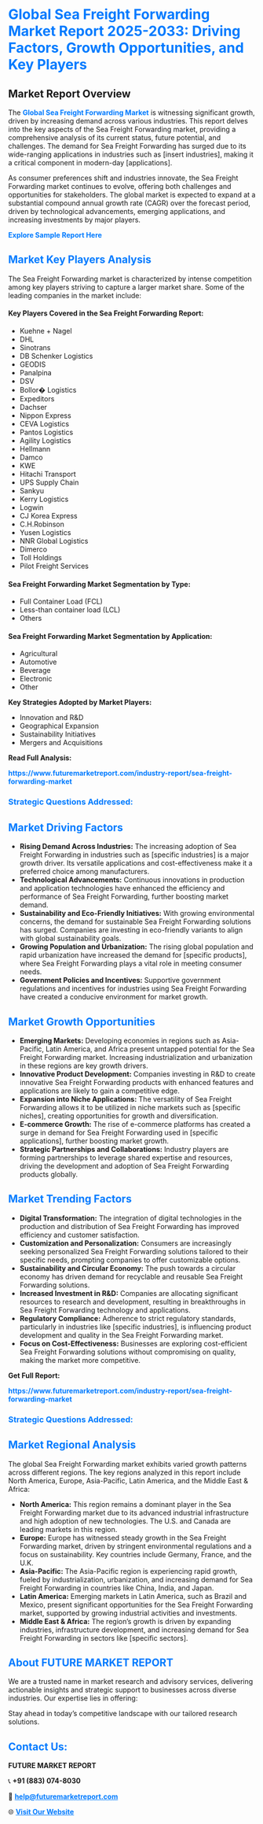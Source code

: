 <h1 style="color: #007BFF;">Global Sea Freight Forwarding Market Report 2025-2033: Driving Factors, Growth Opportunities, and Key Players</h1>

<section id="overview">
<h2>Market Report Overview</h2>
<p>The <a href="https://www.futuremarketreport.com/industry-report/sea-freight-forwarding-market" style="color: #007BFF; text-decoration: none;"><strong>Global Sea Freight Forwarding Market</strong></a> is witnessing significant growth, driven by increasing demand across various industries. This report delves into the key aspects of the Sea Freight Forwarding market, providing a comprehensive analysis of its current status, future potential, and challenges. The demand for Sea Freight Forwarding has surged due to its wide-ranging applications in industries such as [insert industries], making it a critical component in modern-day [applications].</p>
<p>As consumer preferences shift and industries innovate, the Sea Freight Forwarding market continues to evolve, offering both challenges and opportunities for stakeholders. The global market is expected to expand at a substantial compound annual growth rate (CAGR) over the forecast period, driven by technological advancements, emerging applications, and increasing investments by major players.</p>
</section>

<section id="overview">
<p><a href="https://www.futuremarketreport.com/request-sample/reportId=26414" style="color: #007BFF; text-decoration: none;"><strong>Explore Sample Report Here</strong></a></p>
</section>

<section id="key-players">
<h2 style="color: #007BFF;">Market Key Players Analysis</h2>
<p>The Sea Freight Forwarding market is characterized by intense competition among key players striving to capture a larger market share. Some of the leading companies in the market include:</p>
<h4>Key Players Covered in the Sea Freight Forwarding Report:</h4>
<ul><li>Kuehne + Nagel</li><li>DHL</li><li>Sinotrans</li><li>DB Schenker Logistics</li><li>GEODIS</li><li>Panalpina</li><li>DSV</li><li>Bollor� Logistics</li><li>Expeditors</li><li>Dachser</li><li>Nippon Express</li><li>CEVA Logistics</li><li>Pantos Logistics</li><li>Agility Logistics</li><li>Hellmann</li><li>Damco</li><li>KWE</li><li>Hitachi Transport</li><li>UPS Supply Chain</li><li>Sankyu</li><li>Kerry Logistics</li><li>Logwin</li><li>CJ Korea Express</li><li>C.H.Robinson</li><li>Yusen Logistics</li><li>NNR Global Logistics</li><li>Dimerco</li><li>Toll Holdings</li><li>Pilot Freight Services</li></ul>
<h4>Sea Freight Forwarding Market Segmentation by Type:</h4>
<ul><li>Full Container Load (FCL)</li><li>Less-than container load (LCL)</li><li>Others</li></ul>

<h4>Sea Freight Forwarding Market Segmentation by Application:</h4>
<ul><li>Agricultural</li><li>Automotive</li><li>Beverage</li><li>Electronic</li><li>Other</li></ul>
<p><strong>Key Strategies Adopted by Market Players:</strong></p>
<ul>
<li>Innovation and R&D</li>
<li>Geographical Expansion</li>
<li>Sustainability Initiatives</li>
<li>Mergers and Acquisitions</li>
</ul>
</section>

<section>
<p><strong>Read Full Analysis: </strong></p><a href="https://www.futuremarketreport.com/industry-report/sea-freight-forwarding-market" style="color: #007BFF; text-decoration: none;"><strong>https://www.futuremarketreport.com/industry-report/sea-freight-forwarding-market</strong></a>
<h3 style="color: #007BFF;">Strategic Questions Addressed:</h3>
</section>

<section id="driving-factors">
<h2 style="color: #007BFF;">Market Driving Factors</h2>
<ul>
<li><strong>Rising Demand Across Industries:</strong> The increasing adoption of Sea Freight Forwarding in industries such as [specific industries] is a major growth driver. Its versatile applications and cost-effectiveness make it a preferred choice among manufacturers.</li>
<li><strong>Technological Advancements:</strong> Continuous innovations in production and application technologies have enhanced the efficiency and performance of Sea Freight Forwarding, further boosting market demand.</li>
<li><strong>Sustainability and Eco-Friendly Initiatives:</strong> With growing environmental concerns, the demand for sustainable Sea Freight Forwarding solutions has surged. Companies are investing in eco-friendly variants to align with global sustainability goals.</li>
<li><strong>Growing Population and Urbanization:</strong> The rising global population and rapid urbanization have increased the demand for [specific products], where Sea Freight Forwarding plays a vital role in meeting consumer needs.</li>
<li><strong>Government Policies and Incentives:</strong> Supportive government regulations and incentives for industries using Sea Freight Forwarding have created a conducive environment for market growth.</li>
</ul>
</section>

<section id="growth-opportunities">
<h2 style="color: #007BFF;">Market Growth Opportunities</h2>
<ul>
<li><strong>Emerging Markets:</strong> Developing economies in regions such as Asia-Pacific, Latin America, and Africa present untapped potential for the Sea Freight Forwarding market. Increasing industrialization and urbanization in these regions are key growth drivers.</li>
<li><strong>Innovative Product Development:</strong> Companies investing in R&D to create innovative Sea Freight Forwarding products with enhanced features and applications are likely to gain a competitive edge.</li>
<li><strong>Expansion into Niche Applications:</strong> The versatility of Sea Freight Forwarding allows it to be utilized in niche markets such as [specific niches], creating opportunities for growth and diversification.</li>
<li><strong>E-commerce Growth:</strong> The rise of e-commerce platforms has created a surge in demand for Sea Freight Forwarding used in [specific applications], further boosting market growth.</li>
<li><strong>Strategic Partnerships and Collaborations:</strong> Industry players are forming partnerships to leverage shared expertise and resources, driving the development and adoption of Sea Freight Forwarding products globally.</li>
</ul>
</section>

<section id="trending-factors">
<h2 style="color: #007BFF;">Market Trending Factors</h2>
<ul>
<li><strong>Digital Transformation:</strong> The integration of digital technologies in the production and distribution of Sea Freight Forwarding has improved efficiency and customer satisfaction.</li>
<li><strong>Customization and Personalization:</strong> Consumers are increasingly seeking personalized Sea Freight Forwarding solutions tailored to their specific needs, prompting companies to offer customizable options.</li>
<li><strong>Sustainability and Circular Economy:</strong> The push towards a circular economy has driven demand for recyclable and reusable Sea Freight Forwarding solutions.</li>
<li><strong>Increased Investment in R&D:</strong> Companies are allocating significant resources to research and development, resulting in breakthroughs in Sea Freight Forwarding technology and applications.</li>
<li><strong>Regulatory Compliance:</strong> Adherence to strict regulatory standards, particularly in industries like [specific industries], is influencing product development and quality in the Sea Freight Forwarding market.</li>
<li><strong>Focus on Cost-Effectiveness:</strong> Businesses are exploring cost-efficient Sea Freight Forwarding solutions without compromising on quality, making the market more competitive.</li>
</ul>
</section>

<section>
<p><strong>Get Full Report: </strong></p><a href="https://www.futuremarketreport.com/industry-report/sea-freight-forwarding-market" style="color: #007BFF; text-decoration: none;"><strong>https://www.futuremarketreport.com/industry-report/sea-freight-forwarding-market</strong></a>
<h3 style="color: #007BFF;">Strategic Questions Addressed:</h3>
</section>


<section id="regional-analysis">
<h2 style="color: #007BFF;">Market Regional Analysis</h2>
<p>The global Sea Freight Forwarding market exhibits varied growth patterns across different regions. The key regions analyzed in this report include North America, Europe, Asia-Pacific, Latin America, and the Middle East & Africa:</p>
<ul>
<li><strong>North America:</strong> This region remains a dominant player in the Sea Freight Forwarding market due to its advanced industrial infrastructure and high adoption of new technologies. The U.S. and Canada are leading markets in this region.</li>
<li><strong>Europe:</strong> Europe has witnessed steady growth in the Sea Freight Forwarding market, driven by stringent environmental regulations and a focus on sustainability. Key countries include Germany, France, and the U.K.</li>
<li><strong>Asia-Pacific:</strong> The Asia-Pacific region is experiencing rapid growth, fueled by industrialization, urbanization, and increasing demand for Sea Freight Forwarding in countries like China, India, and Japan.</li>
<li><strong>Latin America:</strong> Emerging markets in Latin America, such as Brazil and Mexico, present significant opportunities for the Sea Freight Forwarding market, supported by growing industrial activities and investments.</li>
<li><strong>Middle East & Africa:</strong> The region’s growth is driven by expanding industries, infrastructure development, and increasing demand for Sea Freight Forwarding in sectors like [specific sectors].</li>
</ul>
</section>

<footer>
<h2 style="color: #007BFF;">About FUTURE MARKET REPORT</h2>
<p>We are a trusted name in market research and advisory services, delivering actionable insights and strategic support to businesses across diverse industries. Our expertise lies in offering:</p>

<p>Stay ahead in today’s competitive landscape with our tailored research solutions.</p>

<h2 style="color: #007BFF;">Contact Us:</h2>
<p><strong>FUTURE MARKET REPORT</strong></p>
<p>📞 <strong>+91 (883) 074-8030</strong></p>
<p>📧 <strong><a href="mailto:help@futuremarketreport.com" style="color: #007BFF;">help@futuremarketreport.com</a></strong></p>
<p>🌐 <strong><a href="https://www.futuremarketreport.com/" style="color: #007BFF;">Visit Our Website</a></strong></p>
</footer>